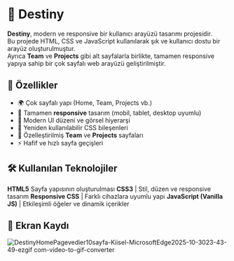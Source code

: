 # 🌌 Destiny

**Destiny**, modern ve responsive bir kullanıcı arayüzü tasarımı projesidir.  
Bu projede HTML, CSS ve JavaScript kullanılarak şık ve kullanıcı dostu bir arayüz oluşturulmuştur.  
Ayrıca **Team** ve **Projects** gibi alt sayfalarla birlikte, tamamen responsive yapıya sahip bir çok sayfalı web arayüzü geliştirilmiştir.


## 🚀 Özellikler

- 🌍 Çok sayfalı yapı (Home, Team, Projects vb.)
- 📱 Tamamen **responsive** tasarım (mobil, tablet, desktop uyumlu)
- 💫 Modern UI düzeni ve görsel hiyerarşi
- 🧩 Yeniden kullanılabilir CSS bileşenleri
- 🎨 Özelleştirilmiş **Team** ve **Projects** sayfaları
- ⚡ Hafif ve hızlı sayfa geçişleri


## 🛠️ Kullanılan Teknolojiler

**HTML5**  Sayfa yapısının oluşturulması 
**CSS3** | Stil, düzen ve responsive tasarım 
**Responsive CSS** | Farklı cihazlara uyumlu yapı 
**JavaScript (Vanilla JS)** | Etkileşimli öğeler ve dinamik içerikler 


## 🎥 Ekran Kaydı

![DestinyHomePagevedier10sayfa-Kiisel-MicrosoftEdge2025-10-3023-43-49-ezgif com-video-to-gif-converter](https://github.com/user-attachments/assets/7ccaf45d-c9b8-431f-aee1-c775f2af17ca)

